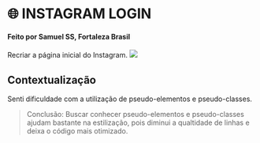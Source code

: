 
# 🌐 INSTAGRAM LOGIN
#### Feito por Samuel SS, Fortaleza  Brasil

Recriar a página inicial do Instagram.
![](https://external-content.duckduckgo.com/iu/?u=http%3A%2F%2Fs2.glbimg.com%2FY8pgMLUpAhT0tyLbUx8sL_EDWaU%3D%2F695x0%2Fs.glbimg.com%2Fpo%2Ftt2%2Ff%2Foriginal%2F2017%2F01%2F16%2Fpasso-218.png&f=1&nofb=1&ipt=9646ac28151b955e2c777fdb86164c2e772c49f99da98a955a9417b619099e52&ipo=images)
## Contextualização

Senti dificuldade com a utilização de pseudo-elementos e pseudo-classes.
>Conclusão: Buscar conhecer pseudo-elementos e pseudo-classes ajudam bastante na estilização, pois diminui a qualtidade de linhas e deixa o código mais otimizado. 

